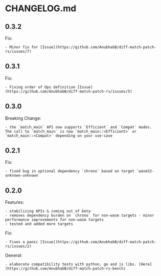 # CHANGELOG.md

## 0.3.2

Fix:

    - Minor fix for [Issue](https://github.com/AnubhabB/diff-match-patch-rs/issues/7)

## 0.3.1

Fix:

    - Fixing order of Ops definition [Issue](https://github.com/AnubhabB/diff-match-patch-rs/issues/5)

## 0.3.0
Breaking Change:

    - the `match_main` API now supports `Efficient` and `Compat` modes. The call to `match_main` is now `match_main::<Efficient>` or `match_main::<Compat>` depending on your use-case

## 0.2.1
Fix:

    - fixed bug in optional dependency `chrono` based on target `wasm32-unknown-unknown`

## 0.2.0

Features:

    - stabilizing APIs & coming out of beta
    - removes dependency burden on `chrono` for non-wasm targets - minor performance improvements for non-wasm targets
    - tested and added more targets

Fix:

    - Fixes a panic [Issue](https://github.com/AnubhabB/diff-match-patch-rs/issues/2)

General:

    - elaborate compatibility tests with python, go and js libs. [Here](https://github.com/AnubhabB/diff-match-patch-rs-bench)